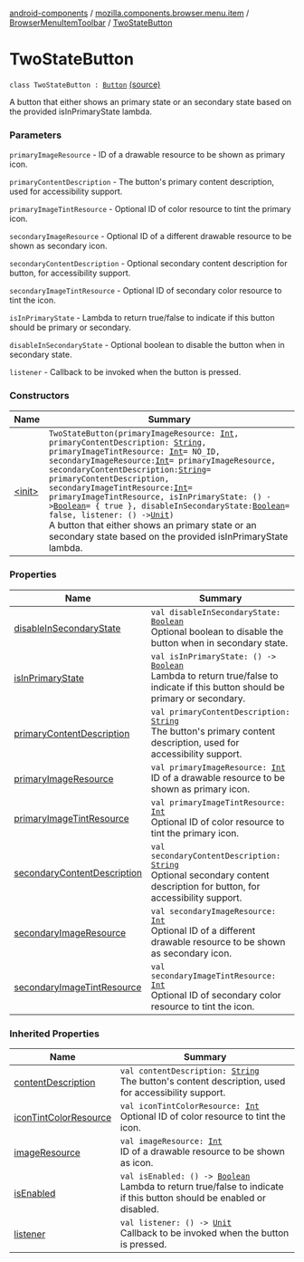 [android-components](../../../index.md) / [mozilla.components.browser.menu.item](../../index.md) / [BrowserMenuItemToolbar](../index.md) / [TwoStateButton](./index.md)

# TwoStateButton

`class TwoStateButton : `[`Button`](../-button/index.md) [(source)](https://github.com/mozilla-mobile/android-components/blob/master/components/browser/menu/src/main/java/mozilla/components/browser/menu/item/BrowserMenuItemToolbar.kt#L103)

A button that either shows an primary state or an secondary state based on the provided
isInPrimaryState lambda.

### Parameters

`primaryImageResource` - ID of a drawable resource to be shown as primary icon.

`primaryContentDescription` - The button's primary content description, used for accessibility support.

`primaryImageTintResource` - Optional ID of color resource to tint the primary icon.

`secondaryImageResource` - Optional ID of a different drawable resource to be shown as secondary icon.

`secondaryContentDescription` - Optional secondary content description for button, for accessibility support.

`secondaryImageTintResource` - Optional ID of secondary color resource to tint the icon.

`isInPrimaryState` - Lambda to return true/false to indicate if this button should be primary or secondary.

`disableInSecondaryState` - Optional boolean to disable the button when in secondary state.

`listener` - Callback to be invoked when the button is pressed.

### Constructors

| Name | Summary |
|---|---|
| [&lt;init&gt;](-init-.md) | `TwoStateButton(primaryImageResource: `[`Int`](https://kotlinlang.org/api/latest/jvm/stdlib/kotlin/-int/index.html)`, primaryContentDescription: `[`String`](https://kotlinlang.org/api/latest/jvm/stdlib/kotlin/-string/index.html)`, primaryImageTintResource: `[`Int`](https://kotlinlang.org/api/latest/jvm/stdlib/kotlin/-int/index.html)` = NO_ID, secondaryImageResource: `[`Int`](https://kotlinlang.org/api/latest/jvm/stdlib/kotlin/-int/index.html)` = primaryImageResource, secondaryContentDescription: `[`String`](https://kotlinlang.org/api/latest/jvm/stdlib/kotlin/-string/index.html)` = primaryContentDescription, secondaryImageTintResource: `[`Int`](https://kotlinlang.org/api/latest/jvm/stdlib/kotlin/-int/index.html)` = primaryImageTintResource, isInPrimaryState: () -> `[`Boolean`](https://kotlinlang.org/api/latest/jvm/stdlib/kotlin/-boolean/index.html)` = { true }, disableInSecondaryState: `[`Boolean`](https://kotlinlang.org/api/latest/jvm/stdlib/kotlin/-boolean/index.html)` = false, listener: () -> `[`Unit`](https://kotlinlang.org/api/latest/jvm/stdlib/kotlin/-unit/index.html)`)`<br>A button that either shows an primary state or an secondary state based on the provided isInPrimaryState lambda. |

### Properties

| Name | Summary |
|---|---|
| [disableInSecondaryState](disable-in-secondary-state.md) | `val disableInSecondaryState: `[`Boolean`](https://kotlinlang.org/api/latest/jvm/stdlib/kotlin/-boolean/index.html)<br>Optional boolean to disable the button when in secondary state. |
| [isInPrimaryState](is-in-primary-state.md) | `val isInPrimaryState: () -> `[`Boolean`](https://kotlinlang.org/api/latest/jvm/stdlib/kotlin/-boolean/index.html)<br>Lambda to return true/false to indicate if this button should be primary or secondary. |
| [primaryContentDescription](primary-content-description.md) | `val primaryContentDescription: `[`String`](https://kotlinlang.org/api/latest/jvm/stdlib/kotlin/-string/index.html)<br>The button's primary content description, used for accessibility support. |
| [primaryImageResource](primary-image-resource.md) | `val primaryImageResource: `[`Int`](https://kotlinlang.org/api/latest/jvm/stdlib/kotlin/-int/index.html)<br>ID of a drawable resource to be shown as primary icon. |
| [primaryImageTintResource](primary-image-tint-resource.md) | `val primaryImageTintResource: `[`Int`](https://kotlinlang.org/api/latest/jvm/stdlib/kotlin/-int/index.html)<br>Optional ID of color resource to tint the primary icon. |
| [secondaryContentDescription](secondary-content-description.md) | `val secondaryContentDescription: `[`String`](https://kotlinlang.org/api/latest/jvm/stdlib/kotlin/-string/index.html)<br>Optional secondary content description for button, for accessibility support. |
| [secondaryImageResource](secondary-image-resource.md) | `val secondaryImageResource: `[`Int`](https://kotlinlang.org/api/latest/jvm/stdlib/kotlin/-int/index.html)<br>Optional ID of a different drawable resource to be shown as secondary icon. |
| [secondaryImageTintResource](secondary-image-tint-resource.md) | `val secondaryImageTintResource: `[`Int`](https://kotlinlang.org/api/latest/jvm/stdlib/kotlin/-int/index.html)<br>Optional ID of secondary color resource to tint the icon. |

### Inherited Properties

| Name | Summary |
|---|---|
| [contentDescription](../-button/content-description.md) | `val contentDescription: `[`String`](https://kotlinlang.org/api/latest/jvm/stdlib/kotlin/-string/index.html)<br>The button's content description, used for accessibility support. |
| [iconTintColorResource](../-button/icon-tint-color-resource.md) | `val iconTintColorResource: `[`Int`](https://kotlinlang.org/api/latest/jvm/stdlib/kotlin/-int/index.html)<br>Optional ID of color resource to tint the icon. |
| [imageResource](../-button/image-resource.md) | `val imageResource: `[`Int`](https://kotlinlang.org/api/latest/jvm/stdlib/kotlin/-int/index.html)<br>ID of a drawable resource to be shown as icon. |
| [isEnabled](../-button/is-enabled.md) | `val isEnabled: () -> `[`Boolean`](https://kotlinlang.org/api/latest/jvm/stdlib/kotlin/-boolean/index.html)<br>Lambda to return true/false to indicate if this button should be enabled or disabled. |
| [listener](../-button/listener.md) | `val listener: () -> `[`Unit`](https://kotlinlang.org/api/latest/jvm/stdlib/kotlin/-unit/index.html)<br>Callback to be invoked when the button is pressed. |
